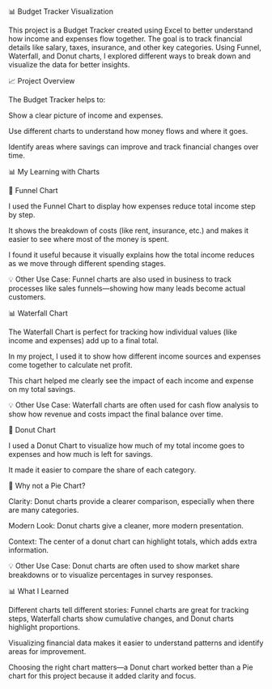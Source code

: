 📊 Budget Tracker Visualization

This project is a Budget Tracker created using Excel to better understand how income and expenses flow together. The goal is to track financial details like salary, taxes, insurance, and other key categories. Using Funnel, Waterfall, and Donut charts, I explored different ways to break down and visualize the data for better insights.

📈 Project Overview

The Budget Tracker helps to:

Show a clear picture of income and expenses.

Use different charts to understand how money flows and where it goes.

Identify areas where savings can improve and track financial changes over time.

📊 My Learning with Charts

🔽 Funnel Chart

I used the Funnel Chart to display how expenses reduce total income step by step.

It shows the breakdown of costs (like rent, insurance, etc.) and makes it easier to see where most of the money is spent.

I found it useful because it visually explains how the total income reduces as we move through different spending stages.

💡 Other Use Case: Funnel charts are also used in business to track processes like sales funnels—showing how many leads become actual customers.

📊 Waterfall Chart

The Waterfall Chart is perfect for tracking how individual values (like income and expenses) add up to a final total.

In my project, I used it to show how different income sources and expenses come together to calculate net profit.

This chart helped me clearly see the impact of each income and expense on my total savings.

💡 Other Use Case: Waterfall charts are often used for cash flow analysis to show how revenue and costs impact the final balance over time.

🍩 Donut Chart

I used a Donut Chart to visualize how much of my total income goes to expenses and how much is left for savings.

It made it easier to compare the share of each category.

🚫 Why not a Pie Chart?

Clarity: Donut charts provide a clearer comparison, especially when there are many categories.

Modern Look: Donut charts give a cleaner, more modern presentation.

Context: The center of a donut chart can highlight totals, which adds extra information.

💡 Other Use Case: Donut charts are often used to show market share breakdowns or to visualize percentages in survey responses.

📊 What I Learned

Different charts tell different stories: Funnel charts are great for tracking steps, Waterfall charts show cumulative changes, and Donut charts highlight proportions.

Visualizing financial data makes it easier to understand patterns and identify areas for improvement.

Choosing the right chart matters—a Donut chart worked better than a Pie chart for this project because it added clarity and focus.
